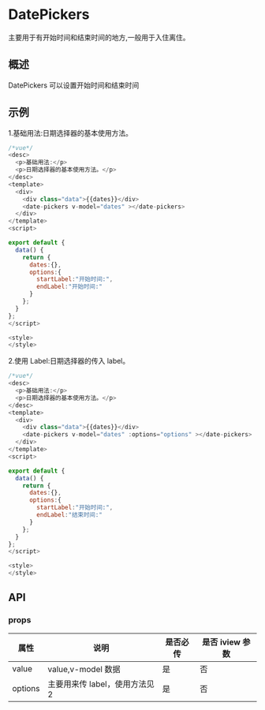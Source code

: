 # DatePickers

主要用于有开始时间和结束时间的地方,一般用于入住离住。

## 概述

DatePickers 可以设置开始时间和结束时间

## 示例

1.基础用法:日期选择器的基本使用方法。

```javascript
/*vue*/
<desc>
  <p>基础用法:</p>
  <p>日期选择器的基本使用方法。</p>
</desc>
<template>
  <div>
    <div class="data">{{dates}}</div>
    <date-pickers v-model="dates" ></date-pickers>
  </div>
</template>
<script>

export default {
  data() {
    return {
      dates:{},
      options:{
        startLabel:"开始时间:",
        endLabel:"开始时间:"
      }
    };
  }
};
</script>

<style>
</style>
```

2.使用 Label:日期选择器的传入 label。

```javascript
/*vue*/
<desc>
  <p>基础用法:</p>
  <p>日期选择器的基本使用方法。</p>
</desc>
<template>
  <div>
    <div class="data">{{dates}}</div>
    <date-pickers v-model="dates" :options="options" ></date-pickers>
  </div>
</template>
<script>

export default {
  data() {
    return {
      dates:{},
      options:{
        startLabel:"开始时间:",
        endLabel:"结束时间:"
      }
    };
  }
};
</script>

<style>
</style>
```

## API

### props

| 属性    | 说明                           | 是否必传 | 是否 iview 参数 |
| ------- | ------------------------------ | -------- | --------------- |
| value   | value,v-model 数据             | 是       | 否              |
| options | 主要用来传 label，使用方法见 2 | 是       | 否              |
